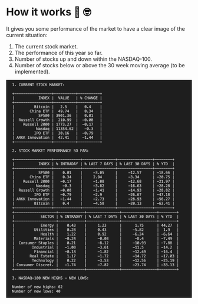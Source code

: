 # How it works 🤔 🤓
It gives you some performance of the market to have a clear image of the current situation: 
1. The current stock market.
2. The performance of this year so far. 
3. Number of stocks up and down within the NASDAQ-100. 
4. Number of stocks below or above the 30 week moving average (to be implemented).

![](https://github.com/san27gil/Python_for_Finance/blob/61649d30ad3bcd920fa8594f7fc4f963f3e49bae/Market_Sentiment/img/img4.png)

